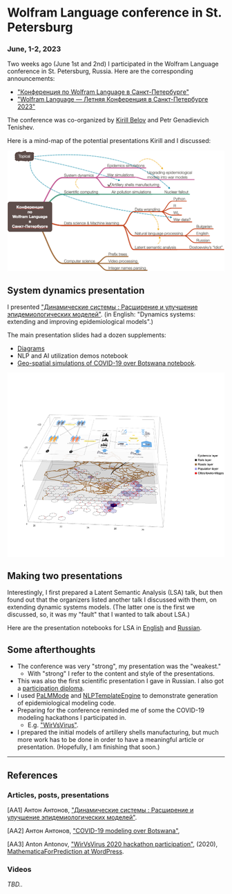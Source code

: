 # Wolfram Language conference in St. Petersburg
### **June, 1-2, 2023**

Two weeks ago (June 1st and 2nd) I participated in the Wolfram Language conference in St. Petersburg, Russia.
Here are the corresponding announcements:

- ["Конференция по Wolfram Language в Санкт-Петербурге"](https://pikabu.ru/story/konferentsiya_po_wolfram_language_v_sanktpeterburge_10203980)
- ["Wolfram Language — Летняя Конференция в Санкт-Петербурге 2023"](https://habr.com/ru/news/732252/)

The conference was co-organized by [Kirill Belov](https://community.wolfram.com/web/kirillbelovtest) and Petr Genadievich Tenishev.

Here is a mind-map of the potential presentations Kirill and I discussed:

[![](./Diagrams/WL-Conference-St.Petersburg-mind-map.png)](./Diagrams/WL-Conference-St.Petersburg-mind-map.pdf)

## System dynamics presentation

I presented
["Динамические системы : Расширение и улучшение эпидемиологических моделей"](./Markdown/Dynamic-systems-and-extensions-Russian.md).
(in English: "Dynamics systems: extending and improving epidemiological models".)

The main presentation slides had a dozen supplements:
- [Diagrams](./Diagrams)
- NLP and AI utilization demos notebook
- [Geo-spatial simulations of COVID-19 over Botswana notebook](./Markdown/COVID-19-simulations-over-Botswana-2023-Russian.md). 

![](./Markdown/Diagrams/COVID-19-simulations-over-Botswana-2023-Russian/11p5r9gtpxdc9.png)

## Making two presentations 

Interestingly, I first prepared a Latent Semantic Analysis (LSA) talk, but then found out
that the organizers listed another talk I discussed with them, on extending dynamic systems models. 
(The latter one is the first we discussed, so, it was my "fault" that I wanted to talk about LSA.)

Here are the presentation notebooks for LSA in 
[English](./Notebooks/LSA-workflows-English.nb) and 
[Russian](./Notebooks/LSA-workflows-Russian.nb).

## Some afterthoughts

- Тhe conference was very "strong", my presentation was the "weakest."
  - With "strong" I refer to the content and style of the presentations.
- This was also the first scientific presentation I gave in Russian.
I also got a [participation diploma](./Diagrams/Diplom.jpeg).
- I used [PaLMMode](https://resources.wolframcloud.com/PacletRepository/resources/AntonAntonov/PaLMMode/) 
and [NLPTemplateEngine](https://resources.wolframcloud.com/PacletRepository/resources/AntonAntonov/NLPTemplateEngine/) 
to demonstrate generation of epidemiological modeling code.
- Preparing for the conference reminded me of some the COVID-19 modeling hackathons I participated in.
  - E.g. ["WirVsVirus"](https://mathematicaforprediction.wordpress.com/2020/03/24/wirvsvirus-2020-hackathon-participation/).
- I prepared the initial models of artillery shells manufacturing, but much more work has to be done
in order to have a meaningful article or presentation. (Hopefully, I am finishing that soon.)

------

## References

### Articles, posts, presentations

[AA1] Антон Антонов,
["Динамические системы : Расширение и улучшение эпидемиологических моделей"](./Markdown/Dynamic-systems-and-extensions-Russian.md).

[AA2] Антон Антонов,
["COVID-19 modeling over Botswana"](./Markdown/COVID-19-simulations-over-Botswana-2023-Russian.md),

[AA3] Anton Antonov,
["WirVsVirus 2020 hackathon participation"](https://mathematicaforprediction.wordpress.com/2020/03/24/wirvsvirus-2020-hackathon-participation/),
(2020),
[MathematicaForPrediction at WordPress](https://mathematicaforprediction.wordpress.com).

### Videos

*TBD..*